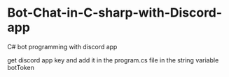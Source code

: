 # Bot-Chat-in-C-sharp-with-Discord-app
C# bot programming with discord app 

get discord app key and add it in the program.cs file in the string variable botToken

